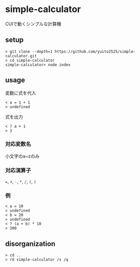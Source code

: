 # simple-calculator

CUIで動くシンプルな計算機

## setup
```
> git clone --depth=1 https://github.com/yuito2525/simple-calculator.git
> cd simple-calculator
simple-calculator> node index
```

## usage
変数に式を代入
```
< a = 1 + 1
> undefined
```
式を出力
```
< ? a + 1
> 3
```

### 対応変数名
小文字のa~zのみ

### 対応演算子
`=`, `+`, `-`, `*`, `/`, `(`, `)`

### 例
```
< a = 10
> undefined
< b = 20
> undefined
< ? (a + b) * 10
> 300
```

## disorganization
```
> cd ..
> rd simple-calculator /s /q
```
